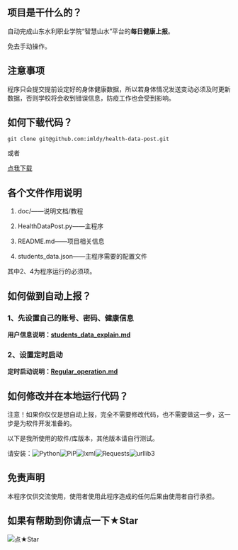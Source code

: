 ## 项目是干什么的？

自动完成山东水利职业学院“智慧山水”平台的**每日健康上报**。

免去手动操作。

## 注意事项

程序只会提交提前设定好的身体健康数据，所以若身体情况发送变动必须及时更新数据，否则学校将会收到错误信息，防疫工作也会受到影响。

## 如何下载代码？

`git clone git@github.com:imldy/health-data-post.git`

或者

[点我下载](https://github.com/imldy/health-data-post/archive/master.zip)

## 各个文件作用说明

1. doc/——说明文档/教程

2. HealthDataPost.py——主程序

3. README.md——项目相关信息

4. students_data.json——主程序需要的配置文件

其中2、4为程序运行的必须项。

## 如何做到自动上报？

### 1、先设置自己的账号、密码、健康信息

**用户信息说明：[students_data_explain.md](./doc/students_data_explain.md)**

### 2、设置定时启动

**定时启动说明：[Regular_operation.md](./doc/Regular_operation.md)**

## 如何修改并在本地运行代码？

注意！如果你仅仅是想自动上报，完全不需要修改代码，也不需要做这一步，这一步是为软件开发准备的。

以下是我所使用的软件/库版本，其他版本请自行测试。

请安装：![Python](https://img.shields.io/badge/Python-3.8.2-blue.svg)![PiP](https://img.shields.io/badge/pip-20.0.2-5e7c85.svg)![lxml](https://img.shields.io/badge/lxml-4.5.0-Lime.svg)![Requests](https://img.shields.io/badge/requests-2.23.0-yellowgreen.svg)![urllib3](https://img.shields.io/badge/urllib3-1.25.8-Tomato.svg)

## 免责声明

本程序仅供交流使用，使用者使用此程序造成的任何后果由使用者自行承担。

## 如果有帮助到你请点一下★Star

![点★Star](https://qiniu-blog.taokeml.top/PicGo/20200920184106.png-ldy.blog)
